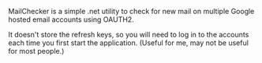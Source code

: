 MailChecker is a simple .net utility to check for new mail on multiple Google hosted email accounts using OAUTH2.

It doesn't store the refresh keys, so you will need to log in to the accounts each time you first start the application. (Useful for me, may not be useful for most people.)
